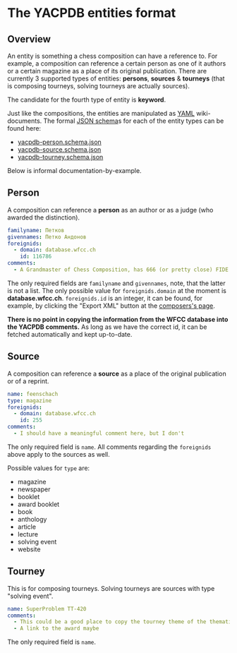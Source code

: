 # The YACPDB entities format

## Overview

An entity is something a chess composition can have a reference to. For example, a composition can reference a
certain person as one of it authors or a certain magazine as a place of its original publication.
There are currently 3 supported types of entities: **persons**, **sources** & **tourneys** (that is composing
tourneys, solving tourneys are actually sources).

The candidate for the fourth type of entity is **keyword**.

Just like the compositions, the entities are manipulated as [YAML](http://en.wikipedia.org/wiki/YAML)
wiki-documents. The
formal [JSON schema](https://json-schema.org/)s for each of the entity types can be found here:

* [yacpdb-person.schema.json](yacpdb-person.schema.json)
* [yacpdb-source.schema.json](yacpdb-source.schema.json)
* [yacpdb-tourney.schema.json](yacpdb-tourney.schema.json)

Below is informal documentation-by-example.

## Person
A composition can reference a **person** as an author or as a judge (who awarded the distinction).
```yaml
familyname: Петков
givennames: Петко Андонов
foreignids:
  - domain: database.wfcc.ch
    id: 116786
comments:
  - A Grandmaster of Chess Composition, has 666 (or pretty close) FIDE Album points, which is an absolute record
```
The only required fields are `familyname` and `givennames`, note, that the latter is not a list.
The only possible value for `foreignids.domain` at the moment is **database.wfcc.ch**.
`foreignids.id` is an integer, it can be found, for example, by clicking the "Export XML" button at the
[composers's page](https://database.wfcc.ch/index.php?-table=composers&-action=browse&-recordid=composers%3Fid%3D116786).

**There is no point in copying the information from the WFCC database into the YACPDB comments.**
As long as we have the correct id, it can be fetched automatically and kept up-to-date.

## Source
A composition can reference a **source** as a place of the original publication or of a reprint.
```yaml
name: feenschach
type: magazine
foreignids:
  - domain: database.wfcc.ch
    id: 255
comments:
  - I should have a meaningful comment here, but I don't
```
The only required field is `name`. All comments regarding the `foreignids` above apply to the sources as well.

Possible values for `type` are:
* magazine
* newspaper
* booklet
* award booklet
* book
* anthology
* article
* lecture
* solving event
* website

## Tourney
This is for composing tourneys. Solving tourneys are sources with type "solving event".
```yaml
name: SuperProblem TT-420
comments:
  - This could be a good place to copy the tourney theme of the thematic tourney
  - A link to the award maybe
```
The only required field is `name`. 